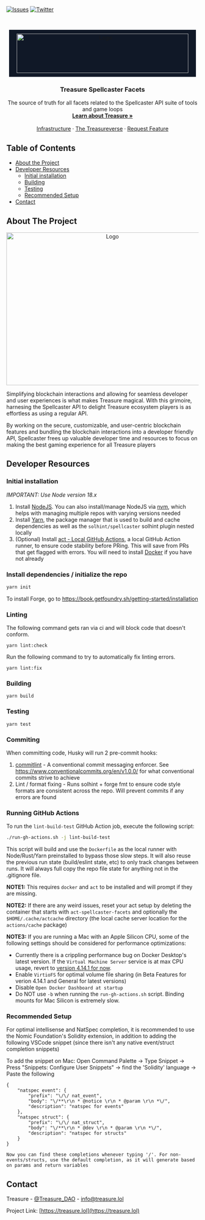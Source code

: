 <!--
*** I'm using markdown "reference style" links for readability.
*** Reference links are enclosed in brackets [ ] instead of parentheses ( ).
*** See the bottom of this document for the declaration of the reference variables
*** for contributors-url, forks-url, etc. This is an optional, concise syntax you may use.
*** https://www.markdownguide.org/basic-syntax/#reference-style-links
-->
[![Issues][issues-shield]][issues-url]
[![Twitter][twitter-shield]][twitter-url]



<!-- PROJECT LOGO -->
<br />
<p align="center">
  <a href="https://treasure.lol/">
    <img style="background-color: rgb(16 24 39); padding: 10px 20px" src="https://treasure.lol/build/_assets/logo-light-QKJXV52Z.png" alt="Logo" width="450" height="103">
  </a>

  <h3 align="center">Treasure Spellcaster Facets</h3>

  <p align="center">
    The source of truth for all facets related to the Spellcaster API suite of tools and game loops
    <br />
    <a href="https://treasure.lol/about"><strong>Learn about Treasure »</strong></a>
    <br />
    <br />
    <a href="https://treasure.lol/infrastructure">Infrastructure</a>
    ·
    <a href="https://treasure.lol/cartridges">The Treasureverse</a>
    ·
    <a href="https://github.com/othneildrew/Best-README-Template/issues">Request Feature</a>
  </p>
</p>



<!-- TABLE OF CONTENTS -->
## Table of Contents

* [About the Project](#about-the-project)
* [Developer Resources](#developer-resources)
  * [Initial installation](#initial-installation)
  * [Building](#building)
  * [Testing](#testing)
  * [Recommended Setup](#recommended-setup)
* [Contact](#contact)



<!-- ABOUT THE PROJECT -->
## About The Project

<p align="center">
    <a href="https://treasure.lol/">
        <img src="https://treasure.lol/build/_assets/hero-ZQWGLR62.png" alt="Logo" width="540" height="400">
    </a>
</p>

Simplifying blockchain interactions and allowing for seamless developer and user experiences is what makes Treasure magical. With this grimoire, harnesing the Spellcaster API to delight Treasure ecosystem players is as effortless as using a regular API.

By working on the secure, customizable, and user-centric blockchain features and bundling the blockchain interactions into a developer friendly API, Spellcaster frees up valuable developer time and resources to focus on making the best gaming experience for all Treasure players

<!-- DEVELOPER RESOURCES -->
## Developer Resources

### Initial installation
*IMPORTANT: Use Node version 18.x*
1. Install [NodeJS](https://nodejs.org/en/download/package-manager/). You can also install/manage NodeJS via [nvm](https://nodejs.org/en/download/package-manager/#nvm), which helps with managing multiple repos with varying versions needed
2. Install [Yarn](https://yarnpkg.com/getting-started/install), the package manager that is used to build and cache dependencies as well as the `solhint/spellcaster` solhint plugin nested locally
3. (Optional) Install [act - Local GitHub Actions](https://github.com/nektos/act#installation), a local GitHub Action runner, to ensure code stability before PRing. This will save from PRs that get flagged with errors. You will need to install [Docker](https://docs.docker.com/engine/install/) if you have not already

### Install dependencies / initialize the repo
```sh
yarn init
```

To install Forge, go to https://book.getfoundry.sh/getting-started/installation

### Linting
The following command gets ran via ci and will block code that doesn't conform.
```
yarn lint:check
```
Run the following command to try to automatically fix linting errors.
```
yarn lint:fix
```

### Building
```
yarn build
```

### Testing
```
yarn test
```

### Commiting
When committing code, Husky will run 2 pre-commit hooks:
1. [commitlint](https://github.com/conventional-changelog/commitlint) - A conventional commit messaging enforcer. See https://www.conventionalcommits.org/en/v1.0.0/ for what conventional commits strive to achieve
2. Lint / format fixing - Runs solhint + forge fmt to ensure code style formats are consistent across the repo. Will prevent commits if any errors are found

### Running GitHub Actions
To run the `lint-build-test` GitHub Action job, execute the following script:
```sh
./run-gh-actions.sh -j lint-build-test 
```
This script will build and use the `Dockerfile` as the local runner with Node/Rust/Yarn preinstalled to bypass those slow steps. It will also reuse the previous run state (build/eslint state, etc) to only track changes between runs. It will always full copy the repo file state for anything not in the .gitignore file.

**NOTE1:** This requires `docker` and `act` to be installed and will prompt if they are missing.

**NOTE2:** If there are any weird issues, reset your act setup by deleting the container that starts with `act-spellcaster-facets` and optionally the `$HOME/.cache/actcache` directory (the local cache server location for the `actions/cache` package)

**NOTE3:** If you are running a Mac with an Apple Silicon CPU, some of the following settings should be considered for performance optimizations:
* Currently there is a crippling performance bug on Docker Desktop's latest version. If the `Virtual Machine Server` service is at max CPU usage, revert to [version 4.14.1 for now](https://desktop.docker.com/mac/main/arm64/91661/Docker.dmg).
* Enable `VirtioFS` for optimal volume file sharing (in Beta Features for verion 4.14.1 and General for latest versions)
* Disable `Open Docker Dashboard at startup`
* Do NOT use `-b` when running the `run-gh-actions.sh` script. Binding mounts for Mac Silicon is extremely slow.

### Recommended Setup
For optimal intellisense and NatSpec completion, it is recommended to use the Nomic Foundation's Solidity extension, in addition to adding the following VSCode snippet (since there isn't any native event/struct completion snippets)

To add the snippet on Mac: Open Command Palette -> Type Snippet -> Press "Snippets: Configure User Snippets" -> find the 'Solidity' language -> Paste the following
```
{
	"natspec event": {
		"prefix": "\/\/ nat_event",
		"body": "\/**\r\n * @notice \r\n * @param \r\n *\/",
		"description": "natspec for events"
	},
	"natspec struct": {
		"prefix": "\/\/ nat_struct",
		"body": "\/**\r\n * @dev \r\n * @param \r\n *\/",
		"description": "natspec for structs"
	}
}

Now you can find these completions whenever typing '/'. For non-events/structs, use the default completion, as it will generate based on params and return variables
```

<!-- CONTACT -->
## Contact

Treasure - [@Treasure_DAO](https://twitter.com/Treasure_DAO) - info@treasure.lol

Project Link: [https://treasure.lol](https://treasure.lol)

<!-- MARKDOWN LINKS & IMAGES -->
<!-- https://www.markdownguide.org/basic-syntax/#reference-style-links -->
[issues-shield]: https://img.shields.io/github/issues/TreasureProject/interoperability
[issues-url]: https://github.com/TreasureProject/interoperability/issues
[twitter-shield]: https://img.shields.io/twitter/follow/Treasure_DAO?style=social
[twitter-url]: https://twitter.com/intent/follow?screen_name=Treasure_DAO
[product-screenshot]: https://treasure.lol/build/_assets/hero-ZQWGLR62.png